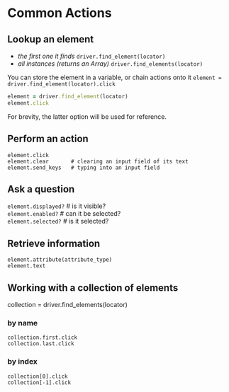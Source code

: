 # Common Actions

## Lookup an element

+ _the first one it finds_ `driver.find_element(locator)`
+ _all instances (returns an Array)_ `driver.find_elements(locator)`

You can store the element in a variable, or chain actions onto it
`element = driver.find_element(locator).click`

```ruby
element = driver.find_element(locator)
element.click
```

For brevity, the latter option will be used for reference.

## Perform an action
`element.click`  
`element.clear       # clearing an input field of its text`  
`element.send_keys   # typing into an input field`  

## Ask a question
`element.displayed?`  # is it visible?  
`element.enabled?`    # can it be selected?  
`element.selected?`   # is it selected?  

## Retrieve information
`element.attribute(attribute_type)`  
`element.text`  

## Working with a collection of elements
collection = driver.find_elements(locator)  

### by name
`collection.first.click`  
`collection.last.click`  

### by index
`collection[0].click`  
`collection[-1].click`  
